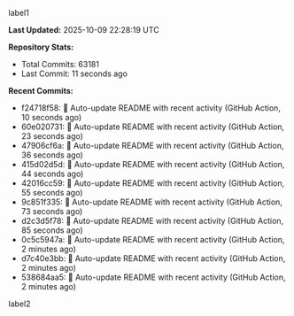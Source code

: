 
label1 
<!-- ACTIVITY_START -->
**Last Updated:** 2025-10-09 22:28:19 UTC

**Repository Stats:**
- Total Commits: 63181
- Last Commit: 11 seconds ago

**Recent Commits:**
- f24718f58: 🤖 Auto-update README with recent activity (GitHub Action, 10 seconds ago)
- 60e020731: 🤖 Auto-update README with recent activity (GitHub Action, 23 seconds ago)
- 47906cf6a: 🤖 Auto-update README with recent activity (GitHub Action, 36 seconds ago)
- 415d02d5d: 🤖 Auto-update README with recent activity (GitHub Action, 44 seconds ago)
- 42016cc59: 🤖 Auto-update README with recent activity (GitHub Action, 55 seconds ago)
- 9c851f335: 🤖 Auto-update README with recent activity (GitHub Action, 73 seconds ago)
- d2c3d5f78: 🤖 Auto-update README with recent activity (GitHub Action, 85 seconds ago)
- 0c5c5947a: 🤖 Auto-update README with recent activity (GitHub Action, 2 minutes ago)
- d7c40e3bb: 🤖 Auto-update README with recent activity (GitHub Action, 2 minutes ago)
- 538684aa5: 🤖 Auto-update README with recent activity (GitHub Action, 2 minutes ago)
<!-- ACTIVITY_END -->

label2
